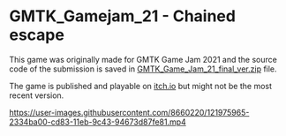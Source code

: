 # GMTK_Gamejam_21 - Chained escape
This game was originally made for GMTK Game Jam 2021 and the source code of the submission is saved in [GMTK_Game_Jam_21_final_ver.zip](https://github.com/markman4897/GMTK_Gamejam_21/blob/main/GMTK_Game_Jam_21_final_ver.zip) file.

The game is published and playable on [itch.io](https://markman4897.itch.io/chained-escape) but might not be the most recent version.

https://user-images.githubusercontent.com/8660220/121975965-2334ba00-cd83-11eb-9c43-94673d87fe81.mp4

